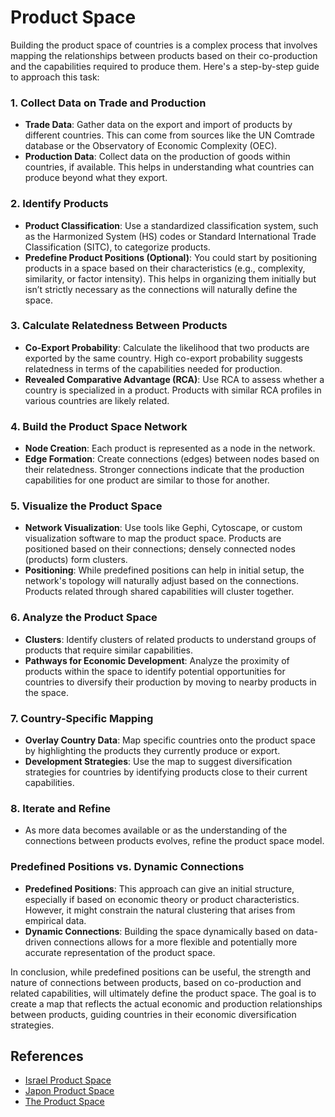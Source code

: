 # Product Space

Building the product space of countries is a complex process that involves mapping the relationships between products based on their co-production and the capabilities required to produce them. Here's a step-by-step guide to approach this task:

### 1. **Collect Data on Trade and Production**
   - **Trade Data**: Gather data on the export and import of products by different countries. This can come from sources like the UN Comtrade database or the Observatory of Economic Complexity (OEC).
   - **Production Data**: Collect data on the production of goods within countries, if available. This helps in understanding what countries can produce beyond what they export.

### 2. **Identify Products**
   - **Product Classification**: Use a standardized classification system, such as the Harmonized System (HS) codes or Standard International Trade Classification (SITC), to categorize products.
   - **Predefine Product Positions (Optional)**: You could start by positioning products in a space based on their characteristics (e.g., complexity, similarity, or factor intensity). This helps in organizing them initially but isn’t strictly necessary as the connections will naturally define the space.

### 3. **Calculate Relatedness Between Products**
   - **Co-Export Probability**: Calculate the likelihood that two products are exported by the same country. High co-export probability suggests relatedness in terms of the capabilities needed for production.
   - **Revealed Comparative Advantage (RCA)**: Use RCA to assess whether a country is specialized in a product. Products with similar RCA profiles in various countries are likely related.

### 4. **Build the Product Space Network**
   - **Node Creation**: Each product is represented as a node in the network.
   - **Edge Formation**: Create connections (edges) between nodes based on their relatedness. Stronger connections indicate that the production capabilities for one product are similar to those for another.

### 5. **Visualize the Product Space**
   - **Network Visualization**: Use tools like Gephi, Cytoscape, or custom visualization software to map the product space. Products are positioned based on their connections; densely connected nodes (products) form clusters.
   - **Positioning**: While predefined positions can help in initial setup, the network's topology will naturally adjust based on the connections. Products related through shared capabilities will cluster together.

### 6. **Analyze the Product Space**
   - **Clusters**: Identify clusters of related products to understand groups of products that require similar capabilities.
   - **Pathways for Economic Development**: Analyze the proximity of products within the space to identify potential opportunities for countries to diversify their production by moving to nearby products in the space.

### 7. **Country-Specific Mapping**
   - **Overlay Country Data**: Map specific countries onto the product space by highlighting the products they currently produce or export.
   - **Development Strategies**: Use the map to suggest diversification strategies for countries by identifying products close to their current capabilities.

### 8. **Iterate and Refine**
   - As more data becomes available or as the understanding of the connections between products evolves, refine the product space model.

### Predefined Positions vs. Dynamic Connections
- **Predefined Positions**: This approach can give an initial structure, especially if based on economic theory or product characteristics. However, it might constrain the natural clustering that arises from empirical data.
- **Dynamic Connections**: Building the space dynamically based on data-driven connections allows for a more flexible and potentially more accurate representation of the product space.

In conclusion, while predefined positions can be useful, the strength and nature of connections between products, based on co-production and related capabilities, will ultimately define the product space. The goal is to create a map that reflects the actual economic and production relationships between products, guiding countries in their economic diversification strategies.


## References
- [Israel Product Space](https://atlas.cid.harvard.edu/countries/110/paths)
- [Japon Product Space](https://atlas.cid.harvard.edu/countries/114/paths)
- [The Product Space](https://en.wikipedia.org/wiki/The_Product_Space)
